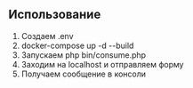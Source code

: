 ## Использование 
1) Создаем .env
2) docker-compose up -d --build
3) Запускаем php bin/consume.php
4) Заходим на localhost и отправляем форму
5) Получаем сообщение в консоли
